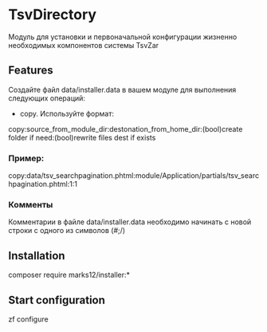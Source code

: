 # TsvDirectory
Модуль для установки и первоначальной конфигурации жизненно необходимых компонентов системы TsvZar

## Features
Создайте файл data/installer.data в вашем модуле для выполнения следующих операций:

* copy. Используйте формат: 

copy:source_from_module_dir:destonation_from_home_dir:(bool)create folder if need:(bool)rewrite files dest if exists

### Пример:
copy:data/tsv_searchpagination.phtml:module/Application/partials/tsv_searchpagination.phtml:1:1

### Комменты
Комментарии в файле data/installer.data необходимо начинать с новой строки с одного из символов (#;/)

## Installation

composer require marks12/installer:*

## Start configuration

zf configure
